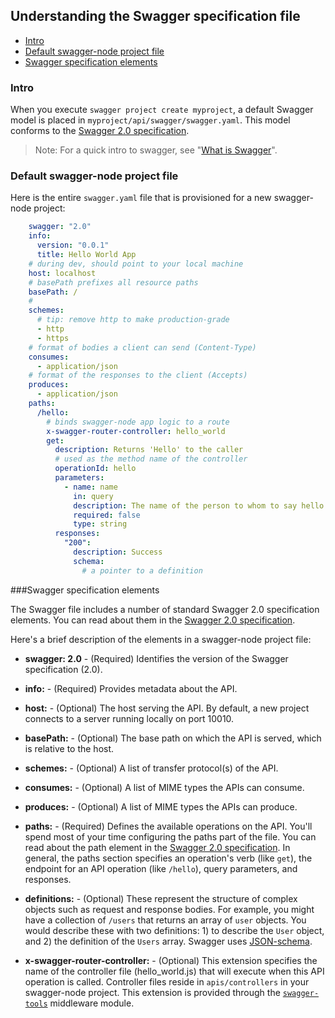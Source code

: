 ## <a name="understandingthespec"></a>Understanding the Swagger specification file

* [Intro](#intro)
* [Default swagger-node project file](#default)
* [Swagger specification elements](#reference)

### <a name="intro"></a>Intro

When you execute `swagger project create myproject`, a default Swagger model is placed in `myproject/api/swagger/swagger.yaml`. This model conforms to the [Swagger 2.0 specification](https://github.com/reverb/swagger-spec/blob/master/versions/2.0.md). 

>Note: For a quick intro to swagger, see "[What is Swagger](./swagger-about)". 

### <a name="default"></a>Default swagger-node project file

Here is the entire `swagger.yaml` file that is provisioned for a new swagger-node project: 

```yaml
    swagger: "2.0"
    info:
      version: "0.0.1"
      title: Hello World App
    # during dev, should point to your local machine
    host: localhost
    # basePath prefixes all resource paths
    basePath: /
    #
    schemes:
      # tip: remove http to make production-grade
      - http
      - https
    # format of bodies a client can send (Content-Type)
    consumes:
      - application/json
    # format of the responses to the client (Accepts)
    produces:
      - application/json
    paths:
      /hello:
        # binds swagger-node app logic to a route
        x-swagger-router-controller: hello_world
        get:
          description: Returns 'Hello' to the caller
          # used as the method name of the controller
          operationId: hello
          parameters:
            - name: name
              in: query
              description: The name of the person to whom to say hello
              required: false
              type: string
          responses:
            "200":
              description: Success
              schema:
                # a pointer to a definition
```


###<a name="reference"></a>Swagger specification elements

The Swagger file includes a number of standard Swagger 2.0 specification elements. You can read about them in the [Swagger 2.0 specification](https://github.com/reverb/swagger-spec/blob/master/versions/2.0.md). 

Here's a brief description of the elements in a swagger-node project file:

*  **swagger: 2.0** - (Required) Identifies the version of the Swagger specification (2.0).

*  **info:** - (Required) Provides metadata about the API.

*  **host:** - (Optional) The host serving the API. By default, a new project connects to a server running locally on port 10010. 

*  **basePath:** - (Optional) The base path on which the API is served, which is relative to the host. 

*  **schemes:** - (Optional) A list of transfer protocol(s) of the API.

*  **consumes:** - (Optional) A list of MIME types the APIs can consume.

*  **produces:** - (Optional) A list of MIME types the APIs can produce.

*  **paths:** - (Required) Defines the available operations on the API. You'll spend most of your time configuring the paths part of the file. You can read about the path element in the [Swagger 2.0 specification](https://github.com/reverb/swagger-spec/blob/master/versions/2.0.md). In general, the paths section specifies an operation's verb (like `get`), the endpoint for an API operation (like `/hello`), query parameters, and responses. 

* **definitions:** - (Optional) These represent the structure of complex objects such as request and response bodies. For example, you might have a collection of `/users` that returns an array of `user` objects. You would describe these with two definitions: 1) to describe the `User` object, and 2) the definition of the `Users` array. Swagger uses [JSON-schema](http://json-schema.org/).

* **x-swagger-router-controller:** - (Optional) This extension specifies the name of the controller file (hello_world.js) that will execute when this API operation is called. Controller files reside in `apis/controllers` in your swagger-node project. This extension is provided through the [`swagger-tools`](https://github.com/apigee-127/swagger-tools) middleware module.

